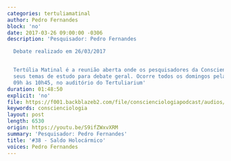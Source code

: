 ```yaml
---
categories: tertuliamatinal
author: Pedro Fernandes
block: 'no'
date: 2017-03-26 09:00:00 -0306
description: 'Pesquisador: Pedro Fernandes

  Debate realizado em 26/03/2017


  Tertúlia Matinal é a reunião aberta onde os pesquisadores da Conscienciologia apresentam
  seus temas de estudo para debate geral. Ocorre todos os domingos pela manhã, das
  09h às 10h45, no auditório do Tertuliarium'
duration: 01:48:50
explicit: 'no'
file: https://f001.backblazeb2.com/file/conscienciologiapodcast/audios/S9ifZWxvXRM.m4a
keywords: conscienciologia
layout: post
length: 6530
origin: https://youtu.be/S9ifZWxvXRM
summary: 'Pesquisador: Pedro Fernandes'
title: '#38 - Saldo Holocármico'
voices: Pedro Fernandes
---
```

